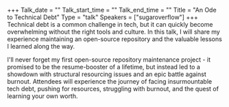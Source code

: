 +++
Talk_date = ""
Talk_start_time = ""
Talk_end_time = ""
Title = "An Ode to Technical Debt"
Type = "talk"
Speakers = ["sugaroverflow"]
+++
Technical debt is a common challenge in tech, but it can quickly become overwhelming without the right tools and culture. In this talk, I will share my experience maintaining an open-source repository and the valuable lessons I learned along the way.

I'll never forget my first open-source repository maintenance project - it promised to be the resume-booster of a lifetime, but instead led to a showdown with structural resourcing issues and an epic battle against burnout. Attendees will experience the journey of facing insurmountable tech debt, pushing for resources, struggling with burnout, and the quest of learning your own worth.
